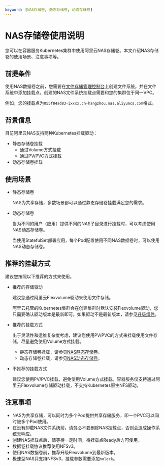 ```yaml
---
keyword: [NAS存储卷, 静态存储卷, 动态存储卷]
---
```


# NAS存储卷使用说明

您可以在容器服务Kubernetes集群中使用阿里云NAS存储卷。本文介绍NAS存储卷的使用场景、注意事项等。

## 前提条件

使用NAS数据卷之前，您需要在[文件存储管理控制台](https://nas.console.aliyun.com/)上创建文件系统，并在文件系统中添加挂载点。创建的NAS文件系统挂载点需要和您的集群位于同一VPC。

例如，您的挂载点为`055f84ad83-ixxxx.cn-hangzhou.nas.aliyuncs.com`格式。

## 背景信息

目前阿里云NAS支持两种Kubernetes挂载驱动：

-   静态存储卷挂载
    -   通过Volume方式挂载
    -   通过PV/PVC方式挂载
-   动态存储卷挂载

## 使用场景

-   静态存储卷

    NAS为共享存储，多数场景都可以通过静态存储卷挂载满足您的需求。

-   动态存储卷

    当为不同的用户（应用）提供不同的NAS子目录进行挂载时，可以考虑使用NAS动态存储卷。

    当使用StatefulSet部署应用，每个Pod配置使用不同NAS数据卷时，可以使用NAS动态存储卷。


## 推荐的挂载方式

建议您按照以下推荐的方式来使用。

-   推荐的存储驱动

    建议您通过阿里云Flexvolume驱动来使用文件存储。

    阿里云托管的Kubernetes集群会在创建集群时默认安装Flexvolume驱动，您只需要确认驱动版本是最新即可，如果驱动不是最新版本，请参见[升级组件](/cn.zh-CN/Kubernetes集群用户指南/存储-Flexvolume/安装与升级Flexvolume组件.md)。

-   推荐的挂载方式

    出于灵活性和运维复杂度考虑，建议您使用PV/PVC的方式来挂载使用文件存储，尽量避免使用Volume方式挂载。

    -   静态存储卷挂载，请参见[NAS静态存储卷](/cn.zh-CN/Kubernetes集群用户指南/存储-Flexvolume/NAS存储卷/NAS静态存储卷.md)。
    -   动态存储卷挂载，请参见[NAS动态存储卷](/cn.zh-CN/Kubernetes集群用户指南/存储-Flexvolume/NAS存储卷/NAS动态存储卷.md)。
-   不推荐的挂载方式

    建议您使用PV/PVC挂载，避免使用Volume方式挂载。容器服务仅支持通过阿里云Flexvolume存储驱动挂载，不支持Kubernetes原生NFS驱动。


## 注意事项

-   NAS为共享存储，可以同时为多个Pod提供共享存储服务，即一个PVC可以同时被多个Pod使用。
-   在没有卸载NAS文件系统前，请务必不要删除NAS挂载点，否则会造成操作系统无响应。
-   创建NAS挂载点后，请等待一定时间，待挂载点Ready后方可使用。
-   数据卷挂载协议推荐使用NFSv3。
-   使用NAS数据卷前，推荐升级Flexvolume到最新版本。
-   极速型NAS只支持NFSv3，挂载参数需要添加`nolock`。

